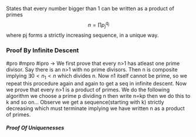 States that every number bigger than 1 can be written as a product of primes
$$
n = \prod p_{j}^{q_{j}}
$$
where pj forms a strictly increasing sequence, in a unique way.

### Proof By Infinite Descent 

#pro #mpro #ipro -> We first prove that every n>1 has atleast one prime divisor. Say there is an n>1 with no prime divisors. Then n is composite implying $\exists 0< n_{1}<n$ which divides n. Now n1 itself cannot be prime, so we repeat this procedure again and again to get a seq in infinite descent. 
Now we prove that every n>1 is a product of primes. We do the following algorithm we choose a prime p dividing n then write n=kp then we do this to k and so on... Observe we get a sequence(starting with k) strictly decreasing which must terminate implying we have written n as a product of primes.

##### Proof Of Uniquenesses 
